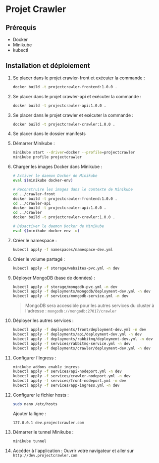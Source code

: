 # Projet Crawler

## Prérequis
- Docker
- Minikube
- kubectl

## Installation et déploiement

1. Se placer dans le projet crawler-front et exécuter la commande :
   ```bash
   docker build -t projectcrawler-frontend:1.0.0 .
   ```

2. Se placer dans le projet crawler-api et exécuter la commande :
   ```bash
   docker build -t projectcrawler-api:1.0.0 .
   ```

3. Se placer dans le projet crawler et exécuter la commande :
   ```bash
   docker build -t projectcrawler-crawler:1.0.0 .
   ```

4. Se placer dans le dossier manifests

5. Démarrer Minikube :
   ```bash
   minikube start --driver=docker --profile=projectcrawler
   minikube profile projectcrawler
   ```

6. Charger les images Docker dans Minikube :
   ```bash
   # Activer le daemon Docker de Minikube
   eval $(minikube docker-env)

   # Reconstruire les images dans le contexte de Minikube
   cd ../crawler-front
   docker build -t projectcrawler-frontend:1.0.0 .
   cd ../crawler-api
   docker build -t projectcrawler-api:1.0.0 .
   cd ../crawler
   docker build -t projectcrawler-crawler:1.0.0 .

   # Désactiver le daemon Docker de Minikube
   eval $(minikube docker-env -u)
   ```

7. Créer le namespace :
   ```bash
   kubectl apply -f namespaces/namespace-dev.yml
   ```

8. Créer le volume partagé :
   ```bash
   kubectl apply -f storage/websites-pvc.yml -n dev
   ```

9. Déployer MongoDB (base de données) :
   ```bash
   kubectl apply -f storage/mongodb-pvc.yml -n dev
   kubectl apply -f deployments/mongodb/deployment-dev.yml -n dev
   kubectl apply -f services/mongodb-service.yml -n dev
   ```
   > MongoDB sera accessible pour les autres services du cluster à l'adresse : `mongodb://mongodb:27017/crawler`

10. Déployer les autres services :
    ```bash
    kubectl apply -f deployments/front/deployment-dev.yml -n dev
    kubectl apply -f deployments/api/deployment-dev.yml -n dev
    kubectl apply -f deployments/rabbitmq/deployment-dev.yml -n dev
    kubectl apply -f services/rabbitmq-service.yml -n dev
    kubectl apply -f deployments/crawler/deployment-dev.yml -n dev
    ```

11. Configurer l'Ingress :
    ```bash
    minikube addons enable ingress
    kubectl apply -f services/api-nodeport.yml -n dev
    kubectl apply -f services/crawler-nodeport.yml -n dev
    kubectl apply -f services/front-nodeport.yml -n dev
    kubectl apply -f services/app-ingress.yml -n dev
    ```

12. Configurer le fichier hosts :
    ```bash
    sudo nano /etc/hosts
    ```
    Ajouter la ligne :
    ```
    127.0.0.1 dev.projectcrawler.com
    ```

13. Démarrer le tunnel Minikube :
    ```bash
    minikube tunnel
    ```

14. Accéder à l'application :
    Ouvrir votre navigateur et aller sur `http://dev.projectcrawler.com`